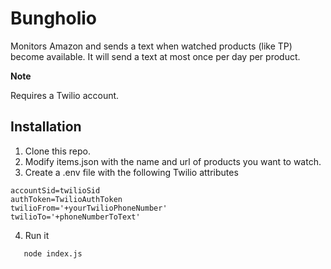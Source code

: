 # Bungholio

Monitors Amazon and sends a text when watched products (like TP) become available. It will send a text at most once per day per product.

**Note**

Requires a Twilio account.

## Installation

1. Clone this repo.
2. Modify items.json with the name and url of products you want to watch.
3. Create a .env file with the following Twilio attributes

```
accountSid=twilioSid
authToken=TwilioAuthToken
twilioFrom='+yourTwilioPhoneNumber'
twilioTo='+phoneNumberToText'
```

4. Run it

```
   node index.js
```
